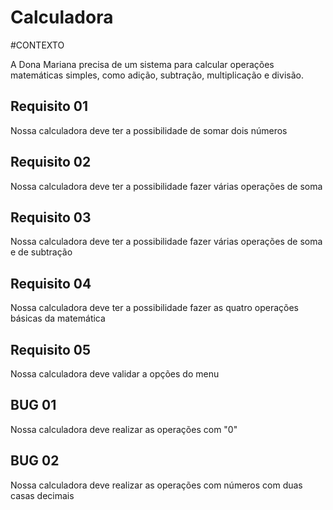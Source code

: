 # Calculadora

#CONTEXTO


A Dona Mariana precisa de um sistema para calcular operações matemáticas simples, como adição, subtração, multiplicação e divisão.

## Requisito 01
Nossa calculadora deve ter a possibilidade de somar dois números

## Requisito 02
Nossa calculadora deve ter a possibilidade fazer várias operações de soma

## Requisito 03
Nossa calculadora deve ter a possibilidade fazer várias operações de soma e de subtração

## Requisito 04
Nossa calculadora deve ter a possibilidade fazer as quatro operações básicas da matemática

## Requisito 05
Nossa calculadora deve validar a opções do menu

## BUG 01
Nossa calculadora deve realizar as operações com "0"

## BUG 02
Nossa calculadora deve realizar as operações com números com duas casas decimais
